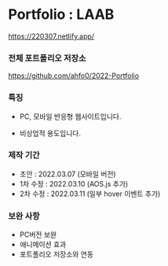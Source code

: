# Portfolio : LAAB

https://220307.netlify.app/

### 전체 포트폴리오 저장소

https://github.com/ahfo0/2022-Portfolio

### 특징

- PC, 모바일 반응형 웹사이트입니다.

- 비상업적 용도입니다.

### 제작 기간

- 초안 : 2022.03.07 (모바일 버전)
- 1차 수정 : 2022.03.10 (AOS.js 추가)
- 2차 수정 : 2022.03.11 (일부 hover 이벤트 추가)

### 보완 사항

- PC버전 보완
- 애니메이션 효과
- 포트폴리오 저장소와 연동

